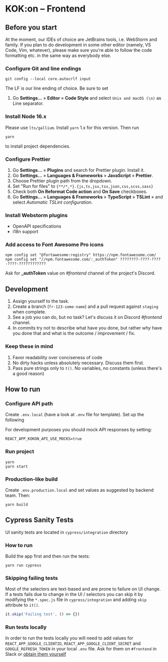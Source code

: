 # KOK:on – Frontend

## Before you start

At the moment, our IDEs of choice are JetBrains tools, i.e. WebStorm and family. If you plan to do development in some
other editor (namely, VS Code, Vim, whatever), please make sure you're able to follow the code formatting etc. in the
same way as everybody else.

### Configure Git and line endings

```shell
git config --local core.autocrlf input
```
The LF is our line ending of choice. Be sure to set

1. Go **Settings…** » **Editor** » **Code Style** and select `Unix and macOS (\n)` as Line separator.

### Install Node 16.x

Please use `lts/gallium`. Install `yarn` 1.x for this version. Then run
```shell
yarn
```
to install project dependencies.

### Configure Prettier

1. Go **Settings…** » **Plugins** and search for Prettier plugin. Install it.
2. Go **Settings…** » **Languages & Frameworks** » **JavaScript** » **Prettier**.
3. Choose Prettier plugin path from the dropdown.
4. Set "Run for files" to `{**/*,*}.{js,ts,jsx,tsx,json,css,scss,sass}`
5. Check both **On Reformat Code action** and **On Save** checkboxes.
6. Go **Settings…** » **Languages & Frameworks** » **TypeScript** » **TSLint** » and select *Automatic TSLint configuration*.

### Install Webstorm plugins

- OpenAPI specifications
- i18n support

### Add access to Font Awesome Pro icons

```shell
npm config set "@fortawesome:registry" https://npm.fontawesome.com/
npm config set "//npm.fontawesome.com/:_authToken" ????????-????-????-????-????????????
```

Ask for **_authToken** value on *#frontend* channel of the project's Discord.

## Development

1. Assign yourself to the task.
2. Create a branch (`fr-123-some-name`) and a pull request against `staging` when complete.
3. See a job you can do, but no task? Let's discuss it on Discord *#frontend* channel.
4. In commits try not to describe what have you done, but rather _why_ have you done that and what is the outcome /
   improvement / fix.

### Keep these in mind

1. Favor readability over conciseness of code
2. No dirty hacks unless absolutely necessary. Discuss them first.
3. Pass pure strings only to `t()`. No variables, no constants (unless there's a good reason)

## How to run

### Configure API path

Create `.env.local` (have a look at `.env` file for template). Set up the following

For development purposes you should mock API responses by setting:

```shell
REACT_APP_KOKON_API_USE_MOCKS=true
```

### Run project

```shell
yarn
yarn start
```

### Production-like build

Create `.env.production.local` and set values as suggested by backend team. Then:

```shell
yarn build
```
## Cypress Sanity Tests

UI sanity tests are located in `cypress/integration` directory

### How to run

Build the app first and then run the tests:
```shell
yarn run cypress
```

### Skipping failing tests

Most of the selectors are text-based and are prone to failure on UI change.
If a tests fails due to change in the UI / selectors you can skip it by modifying the `*.spec.js` file in `cypress/integration` and adding `skip` attribute to `it()`.
```javascript
it.skip('Failing test', () => {})
```

### Run tests locally
In order to run the tests locally you will need to add values for `REACT_APP_GOOGLE_CLIENTID`, `REACT_APP_GOOGLE_CLIENT_SECRET` and `GOOGLE_REFRESH_TOKEN` in your local `.env` file.
Ask for them on `#frontend` in Slack or [obtain them yourself](https://docs.cypress.io/guides/testing-strategies/google-authentication#Using-the-Google-OAuth-2-0-Playground-to-Create-Testing-Credentials)
